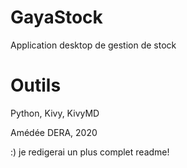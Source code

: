 # GayaStock

Application desktop de gestion de stock


# Outils

Python, Kivy, KivyMD


Amédée DERA, 2020



:) je redigerai un plus complet readme!
